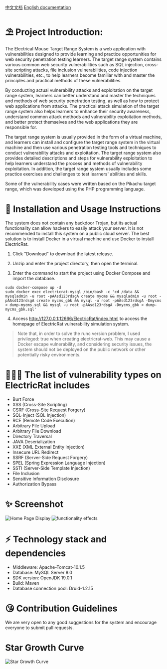 [中文文档](https://github.com/linjiananallnt/ElectricRat)
[English documentation](https://github.com/linjiananallnt/ElectricRat/blob/master/EN_README.md)

# ⛱ Project Introduction:

The Electrical Mouse Target Range System is a web application with vulnerabilities designed to provide learning and practice opportunities for web security penetration testing learners. The target range system contains various common web security vulnerabilities such as SQL injection, cross-site scripting attacks, file inclusion vulnerabilities, code injection vulnerabilities, etc., to help learners become familiar with and master the principles and practical methods of these vulnerabilities.

By conducting actual vulnerability attacks and exploitation on the target range system, learners can better understand and master the techniques and methods of web security penetration testing, as well as how to protect web applications from attacks. The practical attack simulation of the target range system also helps learners to enhance their security awareness, understand common attack methods and vulnerability exploitation methods, and better protect themselves and the web applications they are responsible for.

The target range system is usually provided in the form of a virtual machine, and learners can install and configure the target range system in the virtual machine and then use various penetration testing tools and techniques to conduct vulnerability attacks and exploitation. The target range system also provides detailed descriptions and steps for vulnerability exploitation to help learners understand the process and methods of vulnerability exploitation. In addition, the target range system usually includes some practice exercises and challenges to test learners' abilities and skills.

Some of the vulnerability cases were written based on the Pikachu target range, which was developed using the PHP programming language.

# 🚀 Installation and Usage Instructions
The system does not contain any backdoor Trojan, but its actual functionality can allow hackers to easily attack your server. It is not recommended to install this system on a public cloud server. The best solution is to install Docker in a virtual machine and use Docker to install ElectricRat.

1. Click "Download" to download the latest release.

2. Unzip and enter the project directory, then open the terminal.

3. Enter the command to start the project using Docker Compose and import the database.
```
sudo docker-compose up -d
sudo docker exec electricrat-mysql /bin/bash -c 'cd /data && mysqladmin -u root -pAAsd123rdsgA create mycms && mysqladmin -u root -pAAsd123rdsgA create mycms_gbk && mysql -u root -pAAsd123rdsgA -Dmycms < dump-mycms.sql && mysql -u root -pAAsd123rdsgA -Dmycms_gbk < dump-mycms_gbk.sql'
```
4. Access http://127.0.0.1:12666/ElectricRat/index.html to access the homepage of ElectricRat vulnerability simulation system.

> Note that, in order to solve the runc version problem, I used privileged: true when creating electricrat-web. This may cause a Docker escape vulnerability, and considering security issues, the system should not be deployed on the public network or other potentially risky environments.

# 👩🏼‍💻 The list of vulnerability types on ElectricRat includes

- Burt Force
- XSS (Cross-Site Scripting)
- CSRF (Cross-Site Request Forgery)
- SQL-Inject (SQL Injection)
- RCE (Remote Code Execution)
- Arbitrary File Upload
- Arbitrary File Download
- Directory Traversal
- JAVA Deserialization
- XXE (XML External Entity Injection)
- Insecure URL Redirect
- SSRF (Server-Side Request Forgery)
- SPEL (Spring Expression Language Injection)
- SSTI (Server-Side Template Injection)
- File Inclusion
- Sensitive Information Disclosure
- Authorization Bypass

# ✨ Screenshot
![Home Page Display](https://user-images.githubusercontent.com/67619247/220506698-444237fb-0a1b-4b33-884b-5ed7c19754e1.png)
![functionality effects](https://user-images.githubusercontent.com/67619247/220506750-e377a7b4-a45b-4bc2-884e-91415d703310.png)

# ⚡️ Technology stack and dependencies

- Middleware: Apache-Tomcat-10.1.5
- Database: MySQL Server 8.0
- SDK version: OpenJDK 19.0.1
- Build: Maven
- Database connection pool: Druid-1.2.15

# 😘 Contribution Guidelines
We are very open to any good suggestions for the system and encourage everyone to submit pull requests.

# Star Growth Curve
![Star Growth Curve](https://api.star-history.com/svg?repos=linjiananallnt/ElectricRat&type=Date)
